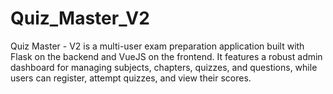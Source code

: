 # Quiz_Master_V2
Quiz Master - V2 is a multi-user exam preparation application built with Flask on the backend and VueJS on the frontend. It features a robust admin dashboard for managing subjects, chapters, quizzes, and questions, while users can register, attempt quizzes, and view their scores.
